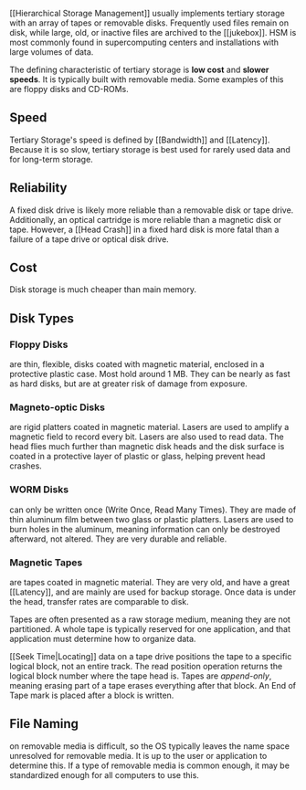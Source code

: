[[Hierarchical Storage Management]] usually implements tertiary storage with an array of tapes or removable disks. Frequently used files remain on disk, while large, old, or inactive files are archived to the [[jukebox]]. HSM is most commonly found in supercomputing centers and installations with large volumes of data. 

The defining characteristic of tertiary storage is **low cost** and **slower speeds**. It is typically built with removable media. Some examples of this are floppy disks and CD-ROMs. 

## Speed

Tertiary Storage's speed is defined by [[Bandwidth]] and [[Latency]]. Because it is so slow, tertiary storage is best used for rarely used data and for long-term storage. 

## Reliability

A fixed disk drive is likely more reliable than a removable disk or tape drive. Additionally, an optical cartridge is more reliable than a magnetic disk or tape. However, a [[Head Crash]] in a fixed hard disk is more fatal than a failure of a tape drive or optical disk drive. 

## Cost

Disk storage is much cheaper than main memory. 

## Disk Types

### Floppy Disks
are thin, flexible, disks coated with magnetic material, enclosed in a protective plastic case. Most hold around 1 MB. They can be nearly as fast as hard disks, but are at greater risk of damage from exposure. 

### Magneto-optic Disks
are rigid platters coated in magnetic material. Lasers are used to amplify a magnetic field to record every bit. Lasers are also used to read data. The head flies much further than magnetic disk heads and the disk surface is coated in a protective layer of plastic or glass, helping prevent head crashes. 

### WORM Disks
can only be written once (Write Once, Read Many Times). They are made of thin aluminum film between two glass or plastic platters. Lasers are used to burn holes in the aluminum, meaning information can only be destroyed afterward, not altered. They are very durable and reliable. 

### Magnetic Tapes
are tapes coated in magnetic material. They are very old, and have a great [[Latency]], and are mainly are used for backup storage. Once data is under the head, transfer rates are comparable to disk. 

Tapes are often presented as a raw storage medium, meaning they are not partitioned. A whole tape is typically reserved for one application, and that application must determine how to organize data. 

[[Seek Time|Locating]] data on a tape drive positions the tape to a specific logical block, not an entire track. The read position operation returns the logical block number where the tape head is. Tapes are *append-only*, meaning erasing part of a tape erases everything after that block. An End of Tape mark is placed after a block is written. 

## File Naming
on removable media is difficult, so the OS typically leaves the name space unresolved for removable media. It is up to the user or application to determine this. If a type of removable media is common enough, it may be standardized enough for all computers to use this. 


